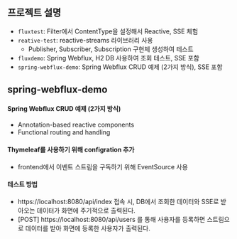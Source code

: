 ## 프로젝트 설명
* `fluxtest`: Filter에서 ContentType을 설정해서 Reactive, SSE 체험
* `reative-test`: reactive-streams 라이브러리 사용 
  * Publisher, Subscriber, Subscription 구현체 생성하여 테스트
* `fluxdemo`: Spring Webflux, H2 DB 사용하여 조회 테스트, SSE 포함
* `spring-webflux-demo`: Spring Webflux CRUD 예제 (2가지 방식), SSE 포함

## spring-webflux-demo
#### Spring Webflux CRUD 예제 (2가지 방식)
   * Annotation-based reactive components
   * Functional routing and handling

####  Thymeleaf를 사용하기 위해 configration 추가
   * frontend에서 이벤트 스트림을 구독하기 위해 EventSource 사용 


#### 테스트 방법
* https://localhost:8080/api/index 접속 시, DB에서 조회한 데이터와 SSE로 받아오는 데이터가 화면에 주기적으로 출력된다.
* [POST] https://localhost:8080/api/users 를 통해 사용자를 등록하면 스트림으로 데이터를 받아 화면에 등록한 사용자가 출력된다.



